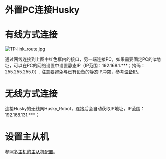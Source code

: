 # 外置PC连接Husky

# 有线方式连接

![TP-link_route.jpg](TP-link_route.jpg)

通过网线连接到上图中红色框内的接口，另一端连接PC，如果需要固定PC的ip地址，可以在PC的网络设置中设置静态IP（IP范围：192.168.1.***；掩码：255.255.255.0）.
注意要避免与已有设备的静态IP冲突，参考[设备IP](网络结构.md#ip)。


# 无线方式连接

连接Husky的无线网Husky_Robot，连接后会自动获取IP地址，IP范围：192.168.131.***；

# 设置主从机
参照[多主机的主从机配置](多主机的主从机配置.md)。